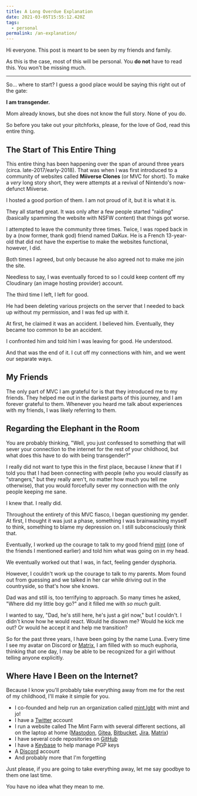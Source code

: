 ```yaml
---
title: A Long Overdue Explanation
date: 2021-03-05T15:55:12.420Z
tags:
  - personal
permalink: /an-explanation/
---
```

Hi everyone. This post is meant to be seen by my friends and family.

As this is the case, most of this will be personal. You **do not** have to read this. You won't be missing much.

- - -

So... where to start? I guess a good place would be saying this right out of the gate:

**I am transgender.**

Mom already knows, but she does not know the full story. None of you do.

So before you take out your pitchforks, please, for the love of God, read this entire thing.

## The Start of This Entire Thing

This entire thing has been happening over the span of around three years (circa. late-2017/early-2018). That was when I was first introduced to a community of websites called **Miiverse Clones** (or MVC for short). To make a *very* long story short, they were attempts at a revival of Nintendo's now-defunct Miiverse.

I hosted a good portion of them. I am not proud of it, but it is what it is.

They all started great. It was only after a few people started "raiding" (basically spamming the website with NSFW content) that things got worse.

I attempted to leave the community three times. Twice, I was roped back in by a (now former, thank god) friend named DaKux. He is a French 13-year-old that did not have the expertise to make the websites functional, however, I did.

Both times I agreed, but only because he also agreed not to make me join the site.

Needless to say, I was eventually forced to so I could keep content off my Cloudinary (an image hosting provider) account.

The third time I left, I left for good.

He had been deleting various projects on the server that I needed to back up without my permission, and I was fed up with it.

At first, he claimed it was an accident. I believed him. Eventually, they became too common to be an accident.

I confronted him and told him I was leaving for good. He understood.

And that was the end of it. I cut off my connections with him, and we went our separate ways.

## My Friends

The only part of MVC I am grateful for is that they introduced me to my friends. They helped me out in the darkest parts of this journey, and I am forever grateful to them. Whenever you heard me talk about experiences with my friends, I was likely referring to them.

## Regarding the Elephant in the Room

You are probably thinking, "Well, you just confessed to something that will sever your connection to the internet for the rest of your childhood, but what does this have to do with being transgender?"

I really did not want to type this in the first place, because I *knew* that if I told you that I had been connecting with people (who you would classify as "strangers," but they really aren't, no matter how much you tell me otherwise), that you would forcefully sever my connection with the only people keeping me sane.

I knew that. I really did.

Throughout the entirety of this MVC fiasco, I began questioning my gender. At first, I thought it was just a phase, something I was brainwashing myself to think, something to blame my depression on. I still subconsciously think that.

Eventually, I worked up the courage to talk to my good friend [mint](https://they.mint.lgbt) (one of the friends I mentioned earlier) and told him what was going on in my head.

We eventually worked out that I was, in fact, feeling gender dysphoria.

However, I couldn't work up the courage to talk to my parents. Mom found out from guessing and we talked in her car while driving out in the countryside, so that's how she knows.

Dad was and still is, too terrifying to approach. So many times he asked, "Where did my little boy go?" and it filled me with *so much* guilt.

I wanted to say, "Dad, he's still here, he's just a girl now," but I couldn't. I didn't know how he would react. Would he disown me? Would he kick me out? Or would he accept it and help me transition?

So for the past three years, I have been going by the name Luna. Every time I see my avatar on Discord or [Matrix](https://matrix.org), I am filled with so much euphoria, thinking that one day, I may be able to be recognized for a girl without telling anyone explicitly.

## Where Have I Been on the Internet?

Because I know you'll probably take everything away from me for the rest of my childhood, I'll make it simple for you.

* I co-founded and help run an organization called [mint.lgbt](https://mint.lgbt) with mint and jo!
* I have a [Twitter](https://twitter.com/lunaisnotaboy) account
* I run a website called The Mint Farm with several different sections, all on the laptop at home ([Mastodon](https://themintfarm.ml), [Gitea](https://devel.themintfarm.ml), [Bitbucket](https://git.themintfarm.ml), [Jira](https://jira.themintfarm.ml), [Matrix](https://element.themintfarm.ml))
* I have several code repositories on [GitHub](https://github.com/lunaisnotaboy)
* I have a [Keybase](https://keybase.io/lunaisnotaboy) to help manage PGP keys
* A [Discord](https://discord.com) account
* And probably more that I'm forgetting

Just please, if you are going to take everything away, let me say goodbye to them one last time.

You have no idea what they mean to me.